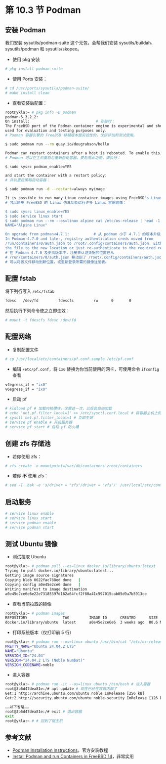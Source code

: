 # 第 10.3 节 Podman

## 安装 Podman

我们安装 sysutils/podman-suite 这个元包，会帮我们安装 sysutils/buildah、sysutils/podman 和 sysutils/skopeo。

- 使用 pkg 安装

```sh
# pkg install podman-suite
```

- 使用 Ports 安装：

```sh
# cd /usr/ports/sysutils/podman-suite/ 
# make install clean
```

- 查看安装后配置：


```sh
root@ykla:~ # pkg info -D podman
podman-5.3.2_2:
On install:                              # 安装时：
The FreeBSD port of the Podman container engine is experimental and should be
used for evaluation and testing purposes only.
# Podman 容器引擎的 FreeBSD 移植版本是实验性的，仅供评估和测试使用。

$ sudo podman run --rm quay.io/dougrabson/hello

Podman can restart containers after a host is rebooted. To enable this, use:
# Podman 可以在主机重启后重新启动容器。要启用此功能，请执行：

$ sudo sysrc podman_enable=YES

and start the container with a restart policy:
# 并以重启策略启动容器：

$ sudo podman run -d --restart=always myimage

It is possible to run many Linux container images using FreeBSD's Linux emulation:
# 可以使用 FreeBSD 的 Linux 仿真功能运行许多 Linux 容器镜像：

$ sudo sysrc linux_enable=YES
$ sudo service linux start
$ sudo podman run --rm --os=linux alpine cat /etc/os-release | head -1
NAME="Alpine Linux"

On upgrade from podman<4.7.1:           # 从 podman 小于 4.7.1 的版本升级时：
In Podman-4.7.0 and later, registry authentication creds moved from
/run/containers/0/auth.json to /root/.config/containers/auth.json. Either move
the file to the new location or just re-authenticate to the required registries.
# 在 Podman 4.7.0 及更高版本中，注册表认证凭据的位置已从
# /run/containers/0/auth.json 移动到了 /root/.config/containers/auth.json。
# 可以将该文件移动到新位置，或重新登录所需的镜像注册表。
```


## 配置 fstab

将下列行写入 `/etc/fstab`

```sh
fdesc   /dev/fd         fdescfs         rw      0       0
```

然后执行下列命令使之立即生效：

```sh
# mount -t fdescfs fdesc /dev/fd
```

## 配置网络

- 复制配置文件

```sh
# cp /usr/local/etc/containers/pf.conf.sample /etc/pf.conf
```

- 编辑 `/etc/pf.conf`，将 `ix0` 替换为你当前使用的网卡，可使用命令 `ifconfig` 查看

```sh
v4egress_if = "ix0"
v6egress_if = "ix0"
```

- 启动 pf

```sh
# kldload pf # 加载内核模块，仅需这一次，以后会自动加载
# echo 'net.pf.filter_local=1' >> /etc/sysctl.conf.local # 将容器主机上的连接重定向到容器内部运行
# sysctl net.pf.filter_local=1 # 立即生效
# service pf enable # 开启服务器
# service pf start # 启动 pf 防火墙
```

## 创建 zfs 存储池

- 若你使用 zfs：

```sh
# zfs create -o mountpoint=/var/db/containers zroot/containers
```

- 若你 **不** 使用 zfs：

```sh
# sed -I .bak -e 's/driver = "zfs"/driver = "vfs"/' /usr/local/etc/containers/storage.conf
```


## 启动服务

```sh
# service linux enable
# service linux start
# service podman enable
# service podman start
```


## 测试 Ubuntu 镜像

- 测试拉取 Ubuntu

```sh
root@ykla:~ # podman pull --os=linux docker.io/library/ubuntu:latest
Trying to pull docker.io/library/ubuntu:latest...
Getting image source signatures
Copying blob 0622fac788ed done   |
Copying config a0e45e2ce6 done   |
Writing manifest to image destination
a0e45e2ce6e6e22e73185397d162a64fcf2f80a41c597015cab05d9a7b5913ce
```

- 查看当前拉取的镜像

```sh
root@ykla:~ # podman images
REPOSITORY                TAG         IMAGE ID      CREATED      SIZE
docker.io/library/ubuntu  latest      a0e45e2ce6e6  3 weeks ago  80.6 MB
```

- 打印系统版本（仅打印前 5 行）

```sh
root@ykla:~ # podman run --os=linux ubuntu /usr/bin/cat "/etc/os-release" | head -5
PRETTY_NAME="Ubuntu 24.04.2 LTS"
NAME="Ubuntu"
VERSION_ID="24.04"
VERSION="24.04.2 LTS (Noble Numbat)"
VERSION_CODENAME=noble
```

- 进入容器

```sh
root@ykla:~ # podman run -it --os=linux ubuntu /bin/bash # 进入容器
root@3b6d47dea81e:/# apt update # 现在已经在容器内部了
Get:1 http://archive.ubuntu.com/ubuntu noble InRelease [256 kB]
Get:2 http://security.ubuntu.com/ubuntu noble-security InRelease [126 kB]

……以下省略……
root@3b6d47dea81e:/# exit # 退出容器
exit
root@ykla:~ # # 回到了宿主机
```

## 参考文献

- [Podman Installation Instructions](https://podman.io/docs/installation)，官方安装教程
- [Install Podman and run Containers in FreeBSD 14](https://cloudspinx.com/install-podman-and-run-containers-in-freebsd/)，非常实用

